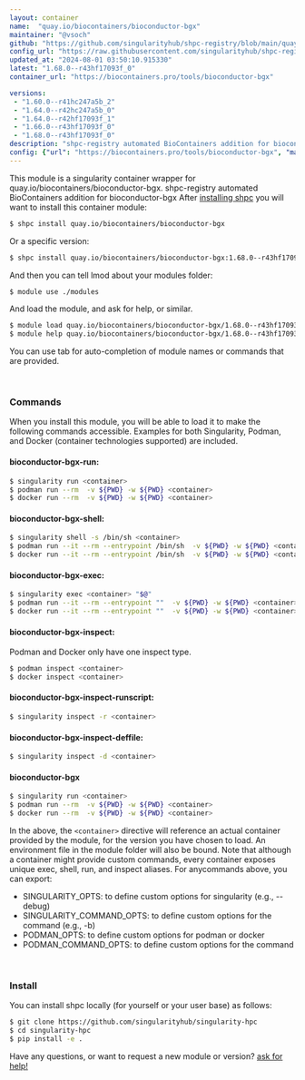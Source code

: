 ```yaml
---
layout: container
name:  "quay.io/biocontainers/bioconductor-bgx"
maintainer: "@vsoch"
github: "https://github.com/singularityhub/shpc-registry/blob/main/quay.io/biocontainers/bioconductor-bgx/container.yaml"
config_url: "https://raw.githubusercontent.com/singularityhub/shpc-registry/main/quay.io/biocontainers/bioconductor-bgx/container.yaml"
updated_at: "2024-08-01 03:50:10.915330"
latest: "1.68.0--r43hf17093f_0"
container_url: "https://biocontainers.pro/tools/bioconductor-bgx"

versions:
 - "1.60.0--r41hc247a5b_2"
 - "1.64.0--r42hc247a5b_0"
 - "1.64.0--r42hf17093f_1"
 - "1.66.0--r43hf17093f_0"
 - "1.68.0--r43hf17093f_0"
description: "shpc-registry automated BioContainers addition for bioconductor-bgx"
config: {"url": "https://biocontainers.pro/tools/bioconductor-bgx", "maintainer": "@vsoch", "description": "shpc-registry automated BioContainers addition for bioconductor-bgx", "latest": {"1.68.0--r43hf17093f_0": "sha256:632329e1c731fb053ce994b20d842e1d06388faee675242d7d64c1b258a6dc6e"}, "tags": {"1.60.0--r41hc247a5b_2": "sha256:2fdd5f2dbbb89182d18c611ab2fa9630d992ee6f9e4ee2ce194d1af3ceb6bb6a", "1.64.0--r42hc247a5b_0": "sha256:99bcdeae18fcc6ed0afc495a82ece4aa52806f52842619881a661ff6f5ad2d2b", "1.64.0--r42hf17093f_1": "sha256:fc3b7c9f3623dfff28e47e29160fa984a8af88d77f93518f6b727e35386bf86a", "1.66.0--r43hf17093f_0": "sha256:fc89a741cc35e7aa7a289ac769f593d63ff24f7fa3250181efae886229c6d97b", "1.68.0--r43hf17093f_0": "sha256:632329e1c731fb053ce994b20d842e1d06388faee675242d7d64c1b258a6dc6e"}, "docker": "quay.io/biocontainers/bioconductor-bgx"}
---
```


This module is a singularity container wrapper for quay.io/biocontainers/bioconductor-bgx.
shpc-registry automated BioContainers addition for bioconductor-bgx
After [installing shpc](#install) you will want to install this container module:


```bash
$ shpc install quay.io/biocontainers/bioconductor-bgx
```

Or a specific version:

```bash
$ shpc install quay.io/biocontainers/bioconductor-bgx:1.68.0--r43hf17093f_0
```

And then you can tell lmod about your modules folder:

```bash
$ module use ./modules
```

And load the module, and ask for help, or similar.

```bash
$ module load quay.io/biocontainers/bioconductor-bgx/1.68.0--r43hf17093f_0
$ module help quay.io/biocontainers/bioconductor-bgx/1.68.0--r43hf17093f_0
```

You can use tab for auto-completion of module names or commands that are provided.

<br>

### Commands

When you install this module, you will be able to load it to make the following commands accessible.
Examples for both Singularity, Podman, and Docker (container technologies supported) are included.

#### bioconductor-bgx-run:

```bash
$ singularity run <container>
$ podman run --rm  -v ${PWD} -w ${PWD} <container>
$ docker run --rm  -v ${PWD} -w ${PWD} <container>
```

#### bioconductor-bgx-shell:

```bash
$ singularity shell -s /bin/sh <container>
$ podman run --it --rm --entrypoint /bin/sh  -v ${PWD} -w ${PWD} <container>
$ docker run --it --rm --entrypoint /bin/sh  -v ${PWD} -w ${PWD} <container>
```

#### bioconductor-bgx-exec:

```bash
$ singularity exec <container> "$@"
$ podman run --it --rm --entrypoint ""  -v ${PWD} -w ${PWD} <container> "$@"
$ docker run --it --rm --entrypoint ""  -v ${PWD} -w ${PWD} <container> "$@"
```

#### bioconductor-bgx-inspect:

Podman and Docker only have one inspect type.

```bash
$ podman inspect <container>
$ docker inspect <container>
```

#### bioconductor-bgx-inspect-runscript:

```bash
$ singularity inspect -r <container>
```

#### bioconductor-bgx-inspect-deffile:

```bash
$ singularity inspect -d <container>
```



#### bioconductor-bgx

```bash
$ singularity run <container>
$ podman run --rm  -v ${PWD} -w ${PWD} <container>
$ docker run --rm  -v ${PWD} -w ${PWD} <container>
```


In the above, the `<container>` directive will reference an actual container provided
by the module, for the version you have chosen to load. An environment file in the
module folder will also be bound. Note that although a container
might provide custom commands, every container exposes unique exec, shell, run, and
inspect aliases. For anycommands above, you can export:

 - SINGULARITY_OPTS: to define custom options for singularity (e.g., --debug)
 - SINGULARITY_COMMAND_OPTS: to define custom options for the command (e.g., -b)
 - PODMAN_OPTS: to define custom options for podman or docker
 - PODMAN_COMMAND_OPTS: to define custom options for the command

<br>

### Install

You can install shpc locally (for yourself or your user base) as follows:

```bash
$ git clone https://github.com/singularityhub/singularity-hpc
$ cd singularity-hpc
$ pip install -e .
```

Have any questions, or want to request a new module or version? [ask for help!](https://github.com/singularityhub/singularity-hpc/issues)